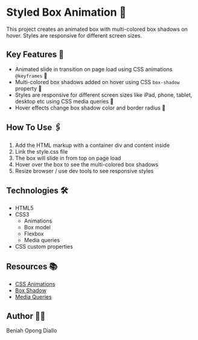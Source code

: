 # Styled Box Animation 🎨

This project creates an animated box with multi-colored box shadows on hover. Styles are responsive for different screen sizes.

## Key Features 🚀

- Animated slide in transition on page load using CSS animations `@keyframes` 💫
- Multi-colored box shadows added on hover using CSS `box-shadow` property 💠  
- Styles are responsive for different screen sizes like iPad, phone, tablet, desktop etc using CSS media queries 📱
- Hover effects change box shadow color and border radius 🍭

## How To Use 🖇

1. Add the HTML markup with a container div and content inside
2. Link the style.css file 
3. The box will slide in from top on page load
4. Hover over the box to see the multi-colored box shadows 
5. Resize browser / use dev tools to see responsive styles

## Technologies 🛠

- HTML5
- CSS3
  - Animations 
  - Box model
  - Flexbox
  - Media queries
- CSS custom properties 

## Resources 📚

- [CSS Animations](https://developer.mozilla.org/en-US/docs/Web/CSS/CSS_Animations)
- [Box Shadow](https://developer.mozilla.org/en-US/docs/Web/CSS/box-shadow)
- [Media Queries](https://developer.mozilla.org/en-US/docs/Web/CSS/Media_Queries/Using_media_queries)

## Author 👩‍💻

Beniah Opong Diallo